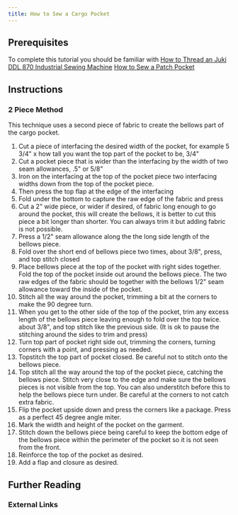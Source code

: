 ```yaml
---
title: How to Sew a Cargo Pocket
---
```


## Prerequisites

To complete this tutorial you should be familiar with [How to Thread an Juki DDL 870 Industrial Sewing Machine](tutorials/how-to-thread-an-juki-ddl-870-industrial-sewing-machine.md) [How to Sew a Patch Pocket](how-to-sew-a-patch-pocket.md)

## Instructions

### 2 Piece Method

This technique uses a second piece of fabric to create the bellows part of the cargo pocket.

1. Cut a piece of interfacing the desired width of the pocket, for example 5 3/4" x how tall you want the top part of the pocket to be, 3/4"
2. Cut a pocket piece that is wider than the interfacing by the width of two seam allowances, .5" or 5/8"
3. Iron on the interfacing at the top of the pocket piece two interfacing widths down from the top of the pocket piece.
4. Then press the top flap at the edge of the interfacing
5. Fold under the bottom to capture the raw edge of the fabric and press
6. Cut a 2" wide piece, or wider if desired, of fabric long enough to go around the pocket, this will create the bellows, it is better to cut this piece a bit longer than shorter. You can always trim it but adding fabric is not possible.
7. Press a 1/2" seam allowance along the the long side length of the bellows piece.
8. Fold over the short end of bellows piece two times, about 3/8", press, and top stitch closed
9. Place bellows piece at the top of the pocket with right sides together. Fold the top of the pocket inside out around the bellows piece. The two raw edges of the fabric should be together with the bellows 1/2" seam allowance toward the inside of the pocket.
10. Stitch all the way around the pocket, trimming a bit at the corners to make the 90 degree turn.
11. When you get to the other side of the top of the pocket, trim any excess length of the bellows piece leaving enough to fold over the top twice. about 3/8", and top stitch like the previous side. (It is ok to pause the stitching around the sides to trim and press)
12. Turn top part of pocket right side out, trimming the corners, turning corners with a point, and pressing as needed.
13. Topstitch the top part of pocket closed. Be careful not to stitch onto the bellows piece.
14. Top stitch all the way around the top of the pocket piece, catching the bellows piece. Stitch very close to the edge and make sure the bellows pieces is not visible from the top. You can also understitch before this to help the bellows piece turn under. Be careful at the corners to not catch extra fabric.
15. Flip the pocket upside down and press the corners like a package. Press as a perfect 45 degree angle miter.
16. Mark the width and height of the pocket on the garment.
17. Stitch down the bellows piece being careful to keep the bottom edge of the bellows piece within the perimeter of the pocket so it is not seen from the front.
18. Reinforce the top of the pocket as desired.
19. Add a flap and closure as desired.

## Further Reading

### External Links
